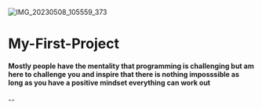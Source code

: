 ![IMG_20230508_105559_373](https://user-images.githubusercontent.com/132668097/236769645-789580e8-8290-44c1-8ebc-b68cf46dee24.jpg)
# My-First-Project
#### Mostly people have the mentality that programming is challenging but am here to challenge you and inspire that there is nothing imposssible as long as you have a positive mindset everything can work out
--

